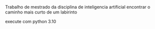 Trabalho de mestrado da disciplina de inteligencia artificial
encontrar o caminho mais curto de um labirinto

execute com python 3.10 
